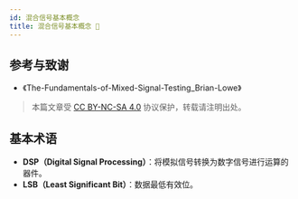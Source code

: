 ```yaml
---
id: 混合信号基本概念
title: 混合信号基本概念 🚧
---
```


## 参考与致谢

- 《The-Fundamentals-of-Mixed-Signal-Testing_Brian-Lowe》

> 本篇文章受 [CC BY-NC-SA 4.0](https://creativecommons.org/licenses/by/4.0/deed.zh) 协议保护，转载请注明出处。

## 基本术语

- **DSP（Digital Signal Processing）**：将模拟信号转换为数字信号进行运算的器件。
- **LSB（Least Significant Bit）**：数据最低有效位。
